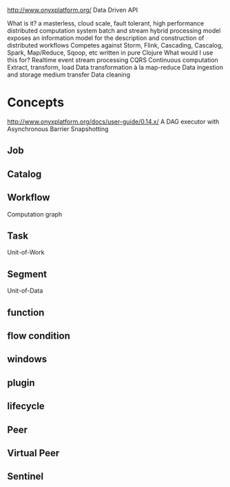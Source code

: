 http://www.onyxplatform.org/
Data Driven API

What is it?
a masterless, cloud scale, fault tolerant, high performance distributed computation system
batch and stream hybrid processing model
exposes an information model for the description and construction of distributed workflows
Competes against Storm, Flink, Cascading, Cascalog, Spark, Map/Reduce, Sqoop, etc
written in pure Clojure
What would I use this for?
Realtime event stream processing
CQRS
Continuous computation
Extract, transform, load
Data transformation à la map-reduce
Data ingestion and storage medium transfer
Data cleaning

# Concepts
http://www.onyxplatform.org/docs/user-guide/0.14.x/
A DAG executor with Asynchronous Barrier Snapshotting

## Job
## Catalog
## Workflow
Computation graph
## Task
Unit-of-Work
## Segment
Unit-of-Data


## function
## flow condition
## windows
## plugin
## lifecycle
## Peer
## Virtual Peer
## Sentinel
